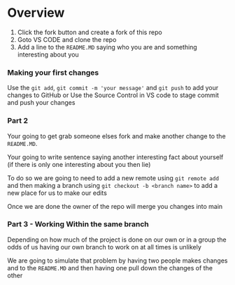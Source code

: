 # Overview

1. Click the fork button and create a fork of this repo
2. Goto VS CODE and clone the repo
3. Add a line to the `README.MD` saying who you are and something interesting about you


### Making your first changes
Use the `git add`, `git commit -m 'your message'` and `git push` to add your changes to GitHub
or
Use the Source Control in VS code to stage commit and push your changes


### Part 2
Your going to get grab someone elses fork and make another change to the `README.MD`.

Your going to write sentence saying another interesting fact about yourself (if there is only one interesting about you then lie)

To do so we are going to need to add a new remote using `git remote add` and then making a branch using `git checkout -b <branch name>` to add a new place for us to make our edits

Once we are done the owner of the repo will merge you changes into main


### Part 3 - Working Within the same branch

Depending on how much of the project is done on our own or in a group the odds of us having our own branch to work on at all times is unlikely

We are going to simulate that problem by having two people makes changes and to the `README.MD` and then having one pull down the changes of the other
